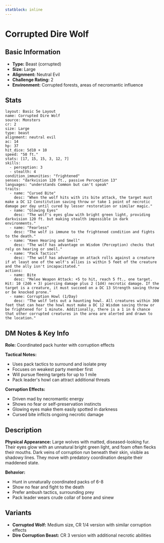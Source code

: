 ```yaml
---
statblock: inline
---
```


# Corrupted Dire Wolf

## Basic Information
- **Type:** Beast (corrupted)
- **Size:** Large
- **Alignment:** Neutral Evil
- **Challenge Rating:** 2
- **Environment:** Corrupted forests, areas of necromantic influence

## Stats
```statblock
layout: Basic 5e Layout
name: Corrupted Dire Wolf
source: Monsters
cr: 2
size: Large
type: beast
alignment: neutral evil
ac: 14
hp: 37
hit_dice: 5d10 + 10
speed: "50 ft."
stats: [17, 15, 15, 3, 12, 7]
skills:
  - perception: 3
  - stealth: 4
condition_immunities: "frightened"
senses: "darkvision 120 ft., passive Perception 13"
languages: "understands Common but can't speak"
traits:
  - name: "Cursed Bite"
    desc: "When the wolf hits with its bite attack, the target must make a DC 12 Constitution saving throw or take 1 point of necrotic damage per day until cured by lesser restoration or similar magic."
  - name: "Glowing Eyes"
    desc: "The wolf's eyes glow with bright green light, providing darkvision 120 ft. but making stealth impossible in dark environments."
  - name: "Fearless"
    desc: "The wolf is immune to the frightened condition and fights to the death."
  - name: "Keen Hearing and Smell"
    desc: "The wolf has advantage on Wisdom (Perception) checks that rely on hearing or smell."
  - name: "Pack Tactics"
    desc: "The wolf has advantage on attack rolls against a creature if at least one of the wolf's allies is within 5 feet of the creature and the ally isn't incapacitated."
actions:
  - name: Bite
    desc: "Melee Weapon Attack: +5 to hit, reach 5 ft., one target. Hit: 10 (2d6 + 3) piercing damage plus 2 (1d4) necrotic damage. If the target is a creature, it must succeed on a DC 13 Strength saving throw or be knocked prone."
  - name: Corruption Howl (1/Day)
    desc: "The wolf lets out a haunting howl. All creatures within 300 feet that can hear the howl must make a DC 12 Wisdom saving throw or be frightened for 1 minute. Additionally, there is a 1 in 6 chance that other corrupted creatures in the area are alerted and drawn to the location."
```

## DM Notes & Key Info
**Role:** Coordinated pack hunter with corruption effects

**Tactical Notes:**
- Uses pack tactics to surround and isolate prey
- Focuses on weakest party member first
- Will pursue fleeing targets for up to 1 mile
- Pack leader's howl can attract additional threats

**Corruption Effects:**
- Driven mad by necromantic energy
- Shows no fear or self-preservation instincts
- Glowing eyes make them easily spotted in darkness
- Cursed bite inflicts ongoing necrotic damage

## Description
**Physical Appearance:**
Large wolves with matted, diseased-looking fur. Their eyes glow with an unnatural bright green light, and foam often flecks their mouths. Dark veins of corruption run beneath their skin, visible as shadowy lines. They move with predatory coordination despite their maddened state.

**Behavior:**
- Hunt in unnaturally coordinated packs of 6-8
- Show no fear and fight to the death
- Prefer ambush tactics, surrounding prey
- Pack leader wears crude collar of bone and sinew

## Variants
- **Corrupted Wolf:** Medium size, CR 1/4 version with similar corruption effects
- **Dire Corruption Beast:** CR 3 version with additional necrotic abilities